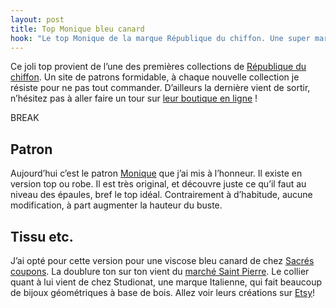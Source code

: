```yaml
---
layout: post
title: Top Monique bleu canard
hook: "Le top Monique de la marque République du chiffon. Une super marque de patrons : simples mais avec ce détail qui fait toute la différence !"
---
```


Ce joli top provient de l’une des premières collections de [République du chiffon][1]. Un site de patrons formidable, à chaque nouvelle collection je résiste pour ne pas tout commander. D’ailleurs la dernière vient de sortir, n’hésitez pas à aller faire un tour sur [leur boutique en ligne][2] !

BREAK

## Patron

Aujourd’hui c’est le patron [Monique][3] que j’ai mis à l’honneur. Il existe en version top ou robe. Il est très original, et découvre juste ce qu’il faut au niveau des épaules, bref le top idéal. Contrairement à d’habitude, aucune modification, à part augmenter la hauteur du buste.


## Tissu etc.

J’ai opté pour cette version pour une viscose bleu canard de chez [Sacrés coupons][4]. La doublure ton sur ton vient du [marché Saint Pierre][5]. Le collier quant à lui vient de chez Studionat, une marque Italienne, qui fait beaucoup de bijoux géométriques à base de bois. Allez voir leurs créations sur [Etsy][6]!





[1]:	http://republiqueduchiffon.com/fr/
[2]:	http://republiqueduchiffon.com/fr/19-boutique
[3]:	http://republiqueduchiffon.com/fr/accueil/26-robetop-monique.html
[4]: 	https://www.sacres-coupons.com/
[5]:	http://www.marchesaintpierre.com/
[6]:	https://www.etsy.com/fr/shop/Studionat





